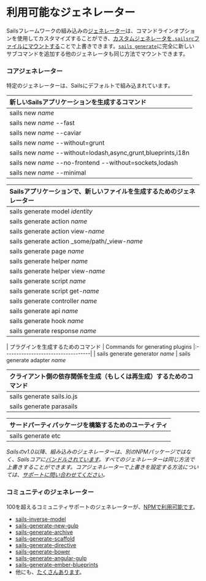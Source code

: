 # 利用可能なジェネレーター

Sailsフレームワークの組み込みの[ジェネレーター](https://sailsguides.jp/doc/concepts/extending-sails/generators)は、コマンドラインオプションを使用してカスタマイズすることができ、[カスタムジェネレータを`.sailsrc`ファイルにマウントする](https://sailsguides.jp/doc/concepts/extending-sails/generators/custom-generators)ことで上書きできます。[`sails generate`](https://sailsguides.jp/doc/reference/command-line-interface/sails-generate)に完全に新しいサブコマンドを追加する他のジェネレータも同じ方法でマウントできます。

### コアジェネレーター

特定のジェネレーターは、Sailsにデフォルトで組み込まれています。

| 新しいSailsアプリケーションを生成するコマンド
|:-----------------------------------|
| sails new _name_
| sails new _name_ --fast
| sails new _name_ --caviar
| sails new _name_ --without=grunt
| sails new _name_ --without=lodash,async,grunt,blueprints,i18n
| sails new _name_ --no-frontend --without=sockets,lodash
| sails new _name_ --minimal


| Sailsアプリケーションで、新しいファイルを生成するためのジェネレーター
|:-----------------------------------|
| sails generate model _identity_
| sails generate action _name_
| sails generate action view-_name_
| sails generate action _some/path/_view-_name_
| sails generate page _name_
| sails generate helper _name_
| sails generate helper view-_name_
| sails generate script _name_
| sails generate script get-_name_
| sails generate controller _name_
| sails generate api _name_
| sails generate hook _name_
| sails generate response _name_


| プラグインを生成するためのコマンド
| Commands for generating plugins
|:-----------------------------------|
| sails generate generator _name_
| sails generate adapter _name_


| クライアント側の依存関係を生成（もしくは再生成）するためのコマンド
|:-----------------------------------|
| sails generate sails.io.js
| sails generate parasails

| サードパーティパッケージを構築するためのユーティティ
|:-----------------------------------|
| sails generate etc


_Sailsのv1.0以降、組み込みのジェネレーターは、別のNPMパッケージではなく、Sailsコアに[バンドルされています](https://npmjs.com/package/sails-generate)。すべてのジェネレーターは同じ方法で上書きすることができます。コアジェネレーターで上書きを設定する方法については、[サポートに問い合わせてください](https://sailsjs.com/support)。_


### コミュニティのジェネレーター

100を超えるコミュニティサポートのジェネレーターが、[NPMで利用可能です](https://www.npmjs.com/search?q=sails+generate)。

+ [sails-inverse-model](https://github.com/juliandavidmr/sails-inverse-model)
+ [sails-generate-new-gulp](https://github.com/Karnith/sails-generate-new-gulp)
+ [sails-generate-archive](https://github.com/jaumard/sails-generate-archive)
+ [sails-generate-scaffold](https://github.com/irlnathan/sails-generate-scaffold)
+ [sails-generate-directive](https://github.com/balderdashy/sails-generate-directive)
+ [sails-generate-bower](https://github.com/smies/sails-generate-bower)
+ [sails-generate-angular-gulp](https://github.com/Karnith/sails-generate-angular-gulp)
+ [sails-generate-ember-blueprints](https://github.com/mphasize/sails-generate-ember-blueprints)
+ 他にも、[たくさんあります](https://www.npmjs.com/search?q=sails+generate)。


<docmeta name="displayName" value="Available generators">
<docmeta name="displayName_ja" value="利用可能なジェネレーター">
